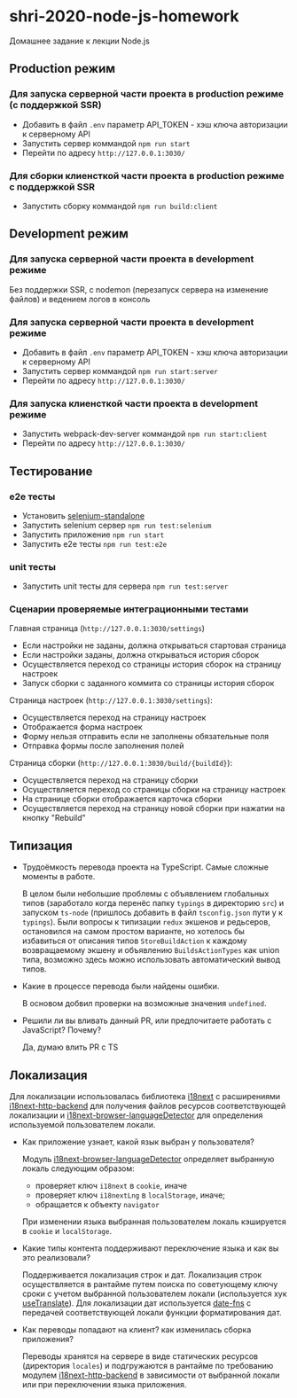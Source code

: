 # shri-2020-node-js-homework

Домашнее задание к лекции Node.js

## Production режим

### Для запуска серверной части проекта в production режиме (c поддержкой SSR)

- Добавить в файл `.env` параметр API_TOKEN - хэш ключа авторизации к серверному API
- Запустить сервер коммандой `npm run start`
- Перейти по адресу `http://127.0.0.1:3030/`

### Для сборки клиенсткой части проекта в production режиме с поддержкой SSR

- Запустить сборку коммандой `npm run build:client`

## Development режим

### Для запуска серверной части проекта в development режиме

Без поддержки SSR, с nodemon (перезапуск сервера на изменение файлов) и ведением логов в консоль

### Для запуска серверной части проекта в development режиме

- Добавить в файл `.env` параметр API_TOKEN - хэш ключа авторизации к серверному API
- Запустить сервер коммандой `npm run start:server`
- Перейти по адресу `http://127.0.0.1:3030/`

### Для запуска клиенсткой части проекта в development режиме

- Запустить webpack-dev-server коммандой `npm run start:client`
- Перейти по адресу `http://127.0.0.1:3030/`

## Тестирование

### e2e тесты

- Установить [selenium-standalone](https://github.com/vvo/selenium-standalone#install--run)
- Запустить selenium сервер `npm run test:selenium`
- Запустить приложение `npm run start`
- Запустить e2e тесты `npm run test:e2e`

### unit тесты

- Запустить unit тесты для сервера `npm run test:server`

### Cценарии проверяемые интеграционными тестами

Главная страница (`http://127.0.0.1:3030/settings`)

- Если настройки не заданы, должна открываться стартовая страница
- Если настройки заданы, должна открываться история сборок
- Осуществляется переход со страницы история сборок на страницу настроек
- Запуск сборки с заданного коммита со страницы история сборок

Страница настроек (`http://127.0.0.1:3030/settings`):

- Осуществляется переход на страницу настроек
- Отображается форма настроек
- Форму нельзя отправить если не заполнены обязательные поля
- Отправка формы после заполнения полей

Страница сборки (`http://127.0.0.1:3030/build/{buildId}`):

- Осуществляется переход на страницу сборки
- Осуществляется переход со страницы сборки на страницу настроек
- На странице сборки отображается карточка сборки
- Осуществляется переход на страницу новой сборки при нажатии на кнопку "Rebuild"

## Типизация

- Трудоёмкость перевода проекта на TypeScript. Самые сложные моменты в работе.

  В целом были небольшие проблемы с объявлением глобальных типов (заработало когда перенёс папку `typings` в директорию `src`) и запуском `ts-node` (пришлось добавить в файл `tsconfig.json` пути у к `typings`). Были вопросы к типизации `redux` экшенов и редьсеров, остановился на самом простом варианте, но хотелось бы избавиться от описания типов `StoreBuildAction` к каждому возвращаемому экшену и объявлению `BuildsActionTypes` как union типа, возможно здесь можно использовать автоматический вывод типов.

- Какие в процессе перевода были найдены ошибки.

  В основом добвил проверки на возможные значения `undefined`.

- Решили ли вы вливать данный PR, или предпочитаете работать с JavaScript? Почему?

  Да, думаю влить PR c TS

## Локализация

Для локализации использовалась библиотека [i18next](https://www.i18next.com) с расширениями [i18next-http-backend](https://github.com/i18next/i18next-http-backend) для получения файлов ресурсов соответствующей локализации и [i18next-browser-languageDetector](https://github.com/i18next/i18next-browser-languageDetector) для определения используемой пользователем локали.

- Как приложение узнает, какой язык выбран у пользователя?

  Модуль [i18next-browser-languageDetector](https://github.com/i18next/i18next-browser-languageDetector) определяет выбранную локаль следующим образом:
    - проверяет ключ `i18next` в `cookie`, иначе
    - проверяет ключ `i18nextLng` в `localStorage`, иначе;
    - обращается к объекту `navigator`

  При изменении языка выбранная пользователем локаль кэшируется в `cookie` и `localStorage`.

- Какие типы контента поддерживают переключение языка и как вы это реализовали?

  Поддерживается локализация строк и дат. Локализация строк осуществляется в рантайме путем поиска по советующему ключу сроки с учетом выбранной пользователем локали (используется хук [useTranslate](https://react.i18next.com/latest/usetranslation-hook)). Для локализации дат используется [date-fns](https://date-fns.org/v1.30.1/docs/format) с передачей соответствующей локали функции форматирования дат.

- Как переводы попадают на клиент? как изменилась сборка приложения?

  Переводы хранятся на сервере в виде статических ресурсов (директория `locales`) и подгружаются в рантайме по требованию модулем [i18next-http-backend](https://github.com/i18next/i18next-http-backend) в зависимости от выбранной локали или при переключении языка приложения.
